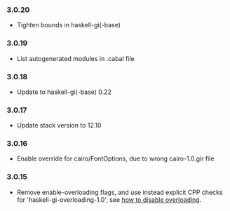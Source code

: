 ### 3.0.20

+ Tighten bounds in haskell-gi(-base)

### 3.0.19

+ List autogenerated modules in .cabal file

### 3.0.18

+ Update to haskell-gi(-base) 0.22

### 3.0.17

+ Update stack version to 12.10

### 3.0.16

+ Enable override for cairo/FontOptions, due to wrong cairo-1.0.gir file 

### 3.0.15

+ Remove enable-overloading flags, and use instead explicit CPP checks for 'haskell-gi-overloading-1.0', see [how to disable overloading](https://github.com/haskell-gi/haskell-gi/wiki/Overloading\#disabling-overloading).


